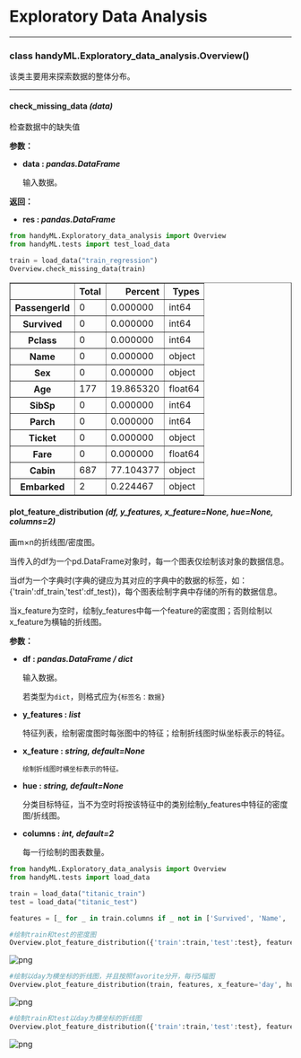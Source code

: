 # Exploratory Data Analysis

---

### class handyML.Exploratory_data_analysis.**Overview**()

该类主要用来探索数据的整体分布。

---

#### **check_missing_data** *(data)*

检查数据中的缺失值

**参数：**

- **data : *pandas.DataFrame***

  输入数据。

**返回：**

- **res : *pandas.DataFrame***

```python
from handyML.Exploratory_data_analysis import Overview
from handyML.tests import test_load_data

train = load_data("train_regression")
Overview.check_missing_data(train)
```

<table border="1" class="dataframe">
  <thead>
    <tr style="text-align: right;">
      <th></th>
      <th>Total</th>
      <th>Percent</th>
      <th>Types</th>
    </tr>
  </thead>
  <tbody>
    <tr>
      <th>PassengerId</th>
      <td>0</td>
      <td>0.000000</td>
      <td>int64</td>
    </tr>
    <tr>
      <th>Survived</th>
      <td>0</td>
      <td>0.000000</td>
      <td>int64</td>
    </tr>
    <tr>
      <th>Pclass</th>
      <td>0</td>
      <td>0.000000</td>
      <td>int64</td>
    </tr>
    <tr>
      <th>Name</th>
      <td>0</td>
      <td>0.000000</td>
      <td>object</td>
    </tr>
    <tr>
      <th>Sex</th>
      <td>0</td>
      <td>0.000000</td>
      <td>object</td>
    </tr>
    <tr>
      <th>Age</th>
      <td>177</td>
      <td>19.865320</td>
      <td>float64</td>
    </tr>
    <tr>
      <th>SibSp</th>
      <td>0</td>
      <td>0.000000</td>
      <td>int64</td>
    </tr>
    <tr>
      <th>Parch</th>
      <td>0</td>
      <td>0.000000</td>
      <td>int64</td>
    </tr>
    <tr>
      <th>Ticket</th>
      <td>0</td>
      <td>0.000000</td>
      <td>object</td>
    </tr>
    <tr>
      <th>Fare</th>
      <td>0</td>
      <td>0.000000</td>
      <td>float64</td>
    </tr>
    <tr>
      <th>Cabin</th>
      <td>687</td>
      <td>77.104377</td>
      <td>object</td>
    </tr>
    <tr>
      <th>Embarked</th>
      <td>2</td>
      <td>0.224467</td>
      <td>object</td>
    </tr>
  </tbody>
</table>



#### **plot_feature_distribution** *(df, y_features, x_feature=None, hue=None, columns=2)*

画m×n的折线图/密度图。

当传入的df为一个pd.DataFrame对象时，每一个图表仅绘制该对象的数据信息。

当df为一个字典时(字典的键应为其对应的字典中的数据的标签，如：{'train':df_train,'test':df_test})，每个图表绘制字典中存储的所有的数据信息。

当x_feature为空时，绘制y_features中每一个feature的密度图；否则绘制以x_feature为横轴的折线图。

**参数：**

   - **df :  *pandas.DataFrame / dict***

        输入数据。

        若类型为`dict`，则格式应为`{标签名：数据}`

   - **y_features : *list***

        特征列表，绘制密度图时每张图中的特征；绘制折线图时纵坐标表示的特征。

   - **x_feature : *string, default=None***

         绘制折线图时横坐标表示的特征。

   - **hue : *string, default=None***

        分类目标特征，当不为空时将按该特征中的类别绘制y_features中特征的密度图/折线图。

   - **columns :  *int, default=2***

        每一行绘制的图表数量。

```python
from handyML.Exploratory_data_analysis import Overview
from handyML.tests import load_data

train = load_data("titanic_train")
test = load_data("titanic_test")

features = [_ for _ in train.columns if _ not in ['Survived', 'Name', 'Ticket', 'Sex', 'Cabin', 'Embarked', 'PassengerId']]
```

```python
#绘制train和test的密度图
Overview.plot_feature_distribution({'train':train,'test':test}, features, columns=5)
```

![png](img/eda/output_9_0.png)

```python
#绘制以day为横坐标的折线图，并且按照favorite分开，每行5幅图
Overview.plot_feature_distribution(train, features, x_feature='day', hue='favorite', columns=5)
```

![png](img/eda/output_10_0.png)

```python
#绘制train和test以day为横坐标的折线图
Overview.plot_feature_distribution({'train':train,'test':test}, features, x_feature='day', columns=5)
```

![png](img/eda/output_11_0.png)

